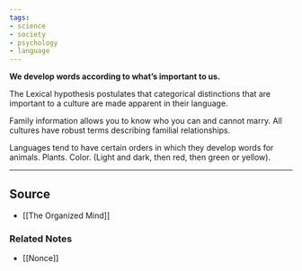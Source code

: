 ```yaml
---
tags:
- science
- society
- psychology
- language
---
```

**We develop words according to what’s important to us.**

The Lexical hypothesis postulates that categorical distinctions that are important to a culture are made apparent in their language. 

Family information allows you to know who you can and cannot marry. All cultures have robust terms describing familial relationships.

Languages tend to have certain orders in which they develop words for animals. Plants. Color. (Light and dark, then red, then green or yellow).

---

## Source
- [[The Organized Mind]]

### Related Notes
- [[Nonce]]